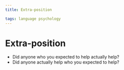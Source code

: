 ```yaml
---
title: Extra-position

tags: language psychology 
---
```


# Extra-position
- Did anyone who you expected to help actually help?
- Did anyone actually help who you expected to help?


















































